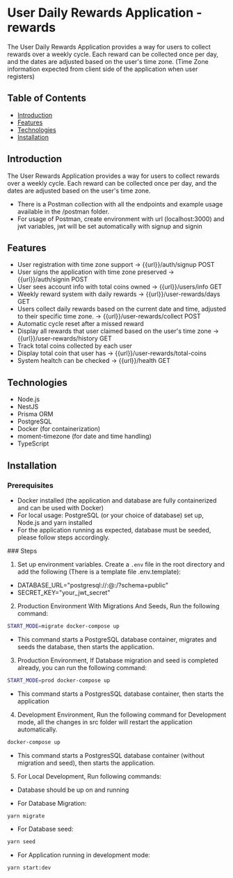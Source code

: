 # User Daily Rewards Application - rewards

The User Daily Rewards Application provides a way for users to collect rewards over a weekly cycle.
Each reward can be collected once per day, and the dates are adjusted based on the user's time zone.
(Time Zone information expected from client side of the application when user registers)

## Table of Contents

- [Introduction](#introduction)
- [Features](#features)
- [Technologies](#technologies)
- [Installation](#installation)

## Introduction

The User Rewards Application provides a way for users to collect rewards over a weekly cycle.
Each reward can be collected once per day, and the dates are adjusted based on the user's time zone.

- There is a Postman collection with all the endpoints and example usage available in the /postman folder.
- For usage of Postman, create environment with url (localhost:3000) and jwt variables, jwt will be set automatically with signup and signin

## Features

- User registration with time zone support -> {{url}}/auth/signup POST
- User signs the application with time zone preserved -> {{url}}/auth/signin POST
- User sees account info with total coins owned -> {{url}}/users/info GET
- Weekly reward system with daily rewards -> {{url}}/user-rewards/days GET
- Users collect daily rewards based on the current date and time, adjusted to their specific time zone. -> {{url}}/user-rewards/collect POST
- Automatic cycle reset after a missed reward
- Display all rewards that user claimed based on the user's time zone -> {{url}}/user-rewards/history GET
- Track total coins collected by each user
- Display total coin that user has -> {{url}}/user-rewards/total-coins
- System healtch can be checked -> {{url}}/health GET

## Technologies

- Node.js
- NestJS
- Prisma ORM
- PostgreSQL
- Docker (for containerization)
- moment-timezone (for date and time handling)
- TypeScript

## Installation

### Prerequisites

- Docker installed (the application and database are fully containerized and can be used with Docker)
- For local usage: PostgreSQL (or your choice of database) set up, Node.js and yarn installed
- For the application running as expected, database must be seeded, please follow steps accordingly.

### Steps

1. Set up environment variables. Create a `.env` file in the root directory and add the following (There is a template file .env.template):

- DATABASE_URL="postgresql://<username>:<password>@<host>:<port>/<database>?schema=public"
- SECRET_KEY="your_jwt_secret"

2. Production Environment With Migrations And Seeds, Run the following command:

```sh
START_MODE=migrate docker-compose up
```

- This command starts a PostgreSQL database container, migrates and seeds the database, then starts the application.

3. Production Environment, If Database migration and seed is completed already, you can run the following command:

```sh
START_MODE=prod docker-compose up
```

- This command starts a PostgresSQL database container, then starts the application

4. Development Environment, Run the following command for Development mode, all the changes in src folder will restart the application automatically.

```sh
docker-compose up
```

- This command starts a PostgresSQL database container (without migration and seed), then starts the application.

5. For Local Development, Run following commands:

- Database should be up on and running

- For Database Migration:

```sh
yarn migrate
```

- For Database seed:

```sh
yarn seed
```

- For Application running in development mode:

```sh
yarn start:dev
```
